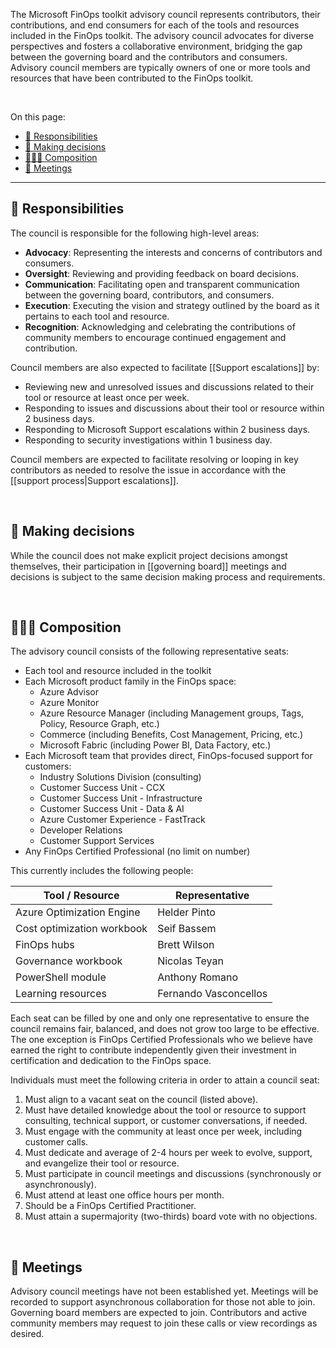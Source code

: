 <!-- markdownlint-disable MD041 -->

The Microsoft FinOps toolkit advisory council represents contributors, their contributions, and end consumers for each of the tools and resources included in the FinOps toolkit. The advisory council advocates for diverse perspectives and fosters a collaborative environment, bridging the gap between the governing board and the contributors and consumers. Advisory council members are typically owners of one or more tools and resources that have been contributed to the FinOps toolkit.

<br>

On this page:

- [💼 Responsibilities](#-responsibilities)
- [🤔 Making decisions](#-making-decisions)
- [🧑‍🤝‍🧑 Composition](#-composition)
- [📑 Meetings](#-meetings)

---

## 💼 Responsibilities

The council is responsible for the following high-level areas:

- **Advocacy**: Representing the interests and concerns of contributors and consumers.
- **Oversight**: Reviewing and providing feedback on board decisions.
- **Communication**: Facilitating open and transparent communication between the governing board, contributors, and consumers.
- **Execution**: Executing the vision and strategy outlined by the board as it pertains to each tool and resource.
- **Recognition**: Acknowledging and celebrating the contributions of community members to encourage continued engagement and contribution.

Council members are also expected to facilitate [[Support escalations]] by:
- Reviewing new and unresolved issues and discussions related to their tool or resource at least once per week.
- Responding to issues and discussions about their tool or resource within 2 business days.
- Responding to Microsoft Support escalations within 2 business days.
- Responding to security investigations within 1 business day.

Council members are expected to facilitate resolving or looping in key contributors as needed to resolve the issue in accordance with the [[support process|Support escalations]].

<br>

## 🤔 Making decisions

While the council does not make explicit project decisions amongst themselves, their participation in [[governing board]] meetings and decisions is subject to the same decision making process and requirements.

<br>

## 🧑‍🤝‍🧑 Composition

The advisory council consists of the following representative seats:

- Each tool and resource included in the toolkit
- Each Microsoft product family in the FinOps space:
  - Azure Advisor
  - Azure Monitor
  - Azure Resource Manager (including Management groups, Tags, Policy, Resource Graph, etc.)
  - Commerce (including Benefits, Cost Management, Pricing, etc.)
  - Microsoft Fabric (including Power BI, Data Factory, etc.)
- Each Microsoft team that provides direct, FinOps-focused support for customers:
  - Industry Solutions Division (consulting)
  - Customer Success Unit - CCX
  - Customer Success Unit - Infrastructure
  - Customer Success Unit - Data & AI
  - Azure Customer Experience - FastTrack
  - Developer Relations
  - Customer Support Services  
- Any FinOps Certified Professional (no limit on number)

This currently includes the following people:

| Tool / Resource | Representative |
|------------------|------------------|
| Azure Optimization Engine | Helder Pinto |
| Cost optimization workbook | Seif Bassem |
| FinOps hubs | Brett Wilson |
| Governance workbook | Nicolas Teyan |
| PowerShell module | Anthony Romano |
| Learning resources | Fernando Vasconcellos |

Each seat can be filled by one and only one representative to ensure the council remains fair, balanced, and does not grow too large to be effective. The one exception is FinOps Certified Professionals who we believe have earned the right to contribute independently given their investment in certification and dedication to the FinOps space.

Individuals must meet the following criteria in order to attain a council seat:

1. Must align to a vacant seat on the council (listed above).
2. Must have detailed knowledge about the tool or resource to support consulting, technical support, or customer conversations, if needed.
3. Must engage with the community at least once per week, including customer calls.
4. Must dedicate and average of 2-4 hours per week to evolve, support, and evangelize their tool or resource.
5. Must participate in council meetings and discussions (synchronously or asynchronously).
6. Must attend at least one office hours per month.
7. Should be a FinOps Certified Practitioner.
8. Must attain a supermajority (two-thirds) board vote with no objections.

<br>

## 📑 Meetings

Advisory council meetings have not been established yet. Meetings will be recorded to support asynchronous collaboration for those not able to join. Governing board members are expected to join. Contributors and active community members may request to join these calls or view recordings as desired.

<br>
